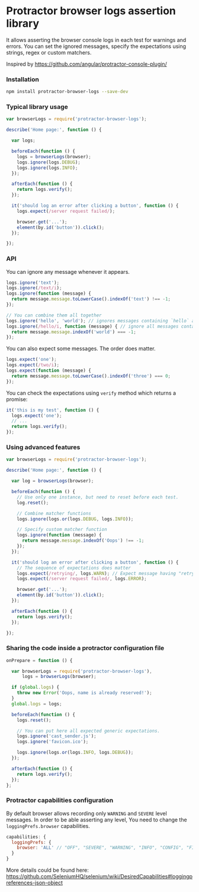 # Protractor browser logs assertion library

It allows asserting the browser console logs in each test for warnings and errors.
You can set the ignored messages, specify the expectations using strings, regex or custom matchers.

Inspired by https://github.com/angular/protractor-console-plugin/

### Installation

```bash
npm install protractor-browser-logs --save-dev
```

### Typical library usage

```js
var browserLogs = require('protractor-browser-logs');

describe('Home page:', function () {

  var logs;

  beforeEach(function () {
    logs = browserLogs(browser);
    logs.ignore(logs.DEBUG);
    logs.ignore(logs.INFO);
  });

  afterEach(function () {
    return logs.verify();
  });

  it('should log an error after clicking a button', function () {
    logs.expect(/server request failed/);

    browser.get('...');
    element(by.id('button')).click();
  });

});
```

### API

You can ignore any message whenever it appears.

```js
logs.ignore('text');
logs.ignore(/text/i);
logs.ignore(function (message) {
  return message.message.toLowerCase().indexOf('text') !== -1;
});

// You can combine them all together
logs.ignore('hello', 'world'); // ignores messages containing `hello` and `world`
logs.ignore(/hello/i, function (message) { // ignore all messages containting `hello` but not `world`
  return message.message.indexOf('world') === -1;
});
```

You can also expect some messages. The order does matter.

```js
logs.expect('one');
logs.expect(/two/i);
logs.expect(function (message) {
  return message.message.toLowerCase().indexOf('three') === 0;
});
```

You can check the expectations using `verify` method which returns a promise:

```js
it('this is my test', function () {
  logs.expect('one');
  // ...
  return logs.verify();
});
```

### Using advanced features

```js
var browserLogs = require('protractor-browser-logs');

describe('Home page:', function () {

  var log = browserLogs(browser);

  beforeEach(function () {
    // Use only one instance, but need to reset before each test.
    log.reset();

    // Combine matcher functions
    logs.ignore(logs.or(logs.DEBUG, logs.INFO));

    // Specify custom matcher function
    logs.ignore(function (message) {
      return message.message.indexOf('Oops') !== -1;
    });
  });

  it('should log an error after clicking a button', function () {
    // The sequence of expectations does matter
    logs.expect(/retrying/, logs.WARN); // Expect message having "retrying" text and WARNING level.
    logs.expect(/server request failed/, logs.ERROR);

    browser.get('...');
    element(by.id('button')).click();
  });

  afterEach(function () {
    return logs.verify();
  });

});
```

### Sharing the code inside a protractor configuration file

```js
onPrepare = function () {

  var browserLogs = require('protractor-browser-logs'),
      logs = browserLogs(browser);

  if (global.logs) {
    throw new Error('Oops, name is already reserved!');
  }
  global.logs = logs;

  beforeEach(function () {
    logs.reset();

    // You can put here all expected generic expectations.
    logs.ignore('cast_sender.js');
    logs.ignore('favicon.ico');

    logs.ignore(logs.or(logs.INFO, logs.DEBUG));
  });

  afterEach(function () {
    return logs.verify();
  });
};
```

### Protractor capabilities configuration

By default browser allows recording only `WARNING` and `SEVERE` level messages.
In order to be able asserting any level, You need to change the `loggingPrefs.browser` capabilities.

```js
capabilities: {
  loggingPrefs: {
    browser: 'ALL' // "OFF", "SEVERE", "WARNING", "INFO", "CONFIG", "FINE", "FINER", "FINEST", "ALL".
  }
}
```
More details could be found here: https://github.com/SeleniumHQ/selenium/wiki/DesiredCapabilities#loggingpreferences-json-object
